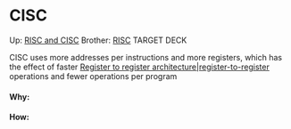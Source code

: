 # CISC

Up: [RISC and CISC](risc_and_cisc)
Brother: [RISC](risc)
TARGET DECK

CISC uses more addresses per instructions and more registers, which has the effect of faster [Register to register architecture|register-to-register](register_to_register_architecture|register-to-register) operations and fewer operations per program 



































#### Why:
#### How:









